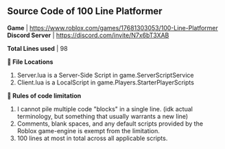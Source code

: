 ## Source Code of 100 Line Platformer

**Game** | https://www.roblox.com/games/17681303053/100-Line-Platformer
**Discord Server** | https://discord.com/invite/N7x6bT3XAB

**Total Lines used** | 98

**📁 File Locations**
1. Server.lua is a Server-Side Script in game.ServerScriptService
2. Client.lua is a LocalScript in game.Players.StarterPlayerScripts

**📜 Rules of code limitation**
1. I cannot pile multiple code "blocks" in a single line. (idk actual terminology, but something that usually warrants a new line)
2. Comments, blank spaces, and any default scripts provided by the Roblox game-engine is exempt from the limitation.
3. 100 lines at most in total across all applicable scripts.
